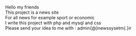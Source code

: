 Hello my friends
</br>
This project is a news site
</br>
For all news for example sport or economic
</br>
I write this project with php and mysql and css 
</br>
Please send your idea to me with : admin{@}newssysetm{.}ir
</br>
<a href="http://newssysetm.ir"></a>
</br>
